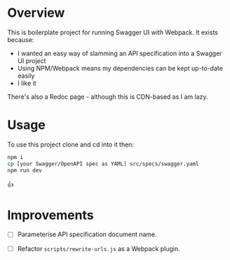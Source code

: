 Overview
===

This is boilerplate project for running Swagger UI with Webpack. It exists because:

* I wanted an easy way of slamming an API specification into a Swagger UI project
* Using NPM/Webpack means my dependencies can be kept up-to-date easily
* I like it

There's also a Redoc page - although this is CDN-based as I am lazy.

Usage
===

To use this project clone and cd into it then:

```bash
npm i
cp [your Swagger/OpenAPI spec as YAML] src/specs/swagger.yaml
npm run dev
```

:thumbsup:

Improvements
===

* [ ] Parameterise API specification document name.
* [ ] Refactor `scripts/rewrite-urls.js` as a Webpack plugin.

